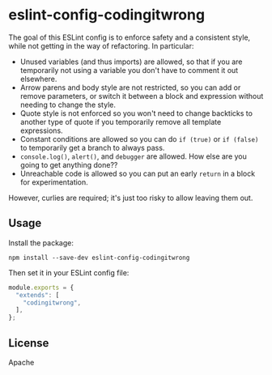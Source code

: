 # eslint-config-codingitwrong

The goal of this ESLint config is to enforce safety and a consistent style, while not getting in the way of refactoring. In particular:

- Unused variables (and thus imports) are allowed, so that if you are temporarily not using a variable you don't have to comment it out elsewhere.
- Arrow parens and body style are not restricted, so you can add or remove parameters, or switch it between a block and expression without needing to change the style.
- Quote style is not enforced so you won't need to change backticks to another type of quote if you temporarily remove all template expressions.
- Constant conditions are allowed so you can do `if (true)` or `if (false)` to temporarily get a branch to always pass.
- `console.log()`, `alert()`, and `debugger` are allowed. How else are you going to get anything done??
- Unreachable code is allowed so you can put an early `return` in a block for experimentation.

However, curlies are required; it's just too risky to allow leaving them out.

## Usage

Install the package:

`npm install --save-dev eslint-config-codingitwrong`

Then set it in your ESLint config file:

```javascript
module.exports = {
  "extends": [
    "codingitwrong",
  ],
};
```

## License

Apache
